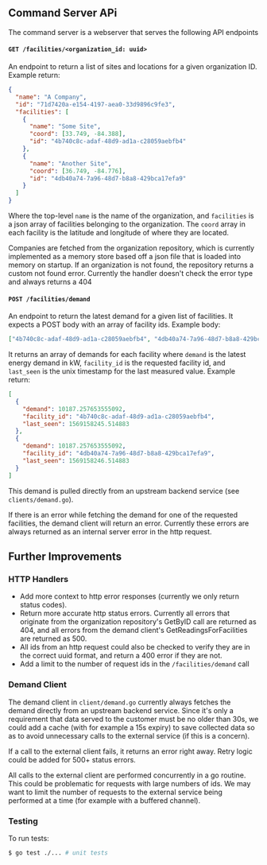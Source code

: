 ## Command Server APi

The command server is a webserver that serves the following API endpoints

#### `GET /facilities/<organization_id: uuid>`

An endpoint to return a list of sites and locations for a given organization ID.
Example return:

```json
{
  "name": "A Company",
  "id": "71d7420a-e154-4197-aea0-33d9896c9fe3",
  "facilities": [
    {
      "name": "Some Site",
      "coord": [33.749, -84.388],
      "id": "4b740c8c-adaf-48d9-ad1a-c28059aebfb4"
    },
    {
      "name": "Another Site",
      "coord": [36.749, -84.776],
      "id": "4db40a74-7a96-48d7-b8a8-429bca17efa9"
    }
  ]
}
```

Where the top-level `name` is the name of the organization, and `facilities` is a json array of facilities belonging to the organization. The `coord` array in each facility is the latitude and longitude of where they are located.

Companies are fetched from the organization repository, which is currently implemented as a memory store based off a json file that is loaded into memory on startup. If an organization is not found, the repository returns a custom not found error. Currently the handler doesn't check the error type and always returns a 404

#### `POST /facilities/demand`

An endpoint to return the latest demand for a given list of facilities. It expects a POST body with an array of facility ids. Example body:

```json
["4b740c8c-adaf-48d9-ad1a-c28059aebfb4", "4db40a74-7a96-48d7-b8a8-429bca17efa9"]
```

It returns an array of demands for each facility where `demand` is the latest energy demand in kW, `facility_id` is the requested facility id, and `last_seen` is the unix timestamp for the last measured value. Example return:

```json
[
  {
    "demand": 10187.257653555092,
    "facility_id": "4b740c8c-adaf-48d9-ad1a-c28059aebfb4",
    "last_seen": 1569158245.514883
  },
  {
    "demand": 10187.257653555092,
    "facility_id": "4db40a74-7a96-48d7-b8a8-429bca17efa9",
    "last_seen": 1569158246.514883
  }
]
```

This demand is pulled directly from an upstream backend service (see `clients/demand.go`).

If there is an error while fetching the demand for one of the requested facilities, the demand client will return an error. Currently these errors are always returned as an internal server error in the http request.

## Further Improvements

### HTTP Handlers

- Add more context to http error responses (currently we only return status codes).
- Return more accurate http status errors. Currently all errors that originate from the organization repository's GetByID call are returned as 404, and all errors from the demand client's GetReadingsForFacilities are returned as 500.
- All ids from an http request could also be checked to verify they are in the correct uuid format, and return a 400 error if they are not.
- Add a limit to the number of request ids in the `/facilities/demand` call

### Demand Client

The demand client in `client/demand.go` currently always fetches the demand directly from an upstream backend service. Since it's only a requirement that data served to the customer must be no older than 30s, we could add a cache (with for example a 15s expiry) to save collected data so as to avoid unnecessary calls to the external service (if this is a concern).

If a call to the external client fails, it returns an error right away. Retry logic could be added for 500+ status errors.

All calls to the external client are performed concurrently in a go routine. This could be problematic for requests with large numbers of ids. We may want to limit the number of requests to the external service being performed at a time (for example with a buffered channel).

### Testing

To run tests:

```sh
$ go test ./... # unit tests
```
